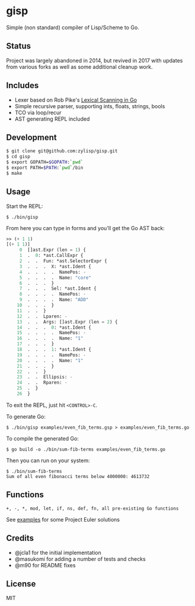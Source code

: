 # gisp

Simple (non standard) compiler of Lisp/Scheme to Go.

## Status

Project was largely abandoned in 2014, but revived in 2017 with updates from
various forks as well as some additional cleanup work.

## Includes

- Lexer based on Rob Pike's
  [Lexical Scanning in Go](https://talks.golang.org/2011/lex.slide)
- Simple recursive parser, supporting ints, floats, strings, bools
- TCO via loop/recur
- AST generating REPL included


## Development

```bash
$ git clone git@github.com:zylisp/gisp.git
$ cd gisp
$ export GOPATH=$GOPATH:`pwd`
$ export PATH=$PATH:`pwd`/bin
$ make
```

## Usage

Start the REPL:

```
$ ./bin/gisp
```

From here you can type in forms and you'll get the Go AST back:

```lisp
>> (+ 1 1)
[(+ 1 1)]
     0  []ast.Expr (len = 1) {
     1  .  0: *ast.CallExpr {
     2  .  .  Fun: *ast.SelectorExpr {
     3  .  .  .  X: *ast.Ident {
     4  .  .  .  .  NamePos: -
     5  .  .  .  .  Name: "core"
     6  .  .  .  }
     7  .  .  .  Sel: *ast.Ident {
     8  .  .  .  .  NamePos: -
     9  .  .  .  .  Name: "ADD"
    10  .  .  .  }
    11  .  .  }
    12  .  .  Lparen: -
    13  .  .  Args: []ast.Expr (len = 2) {
    14  .  .  .  0: *ast.Ident {
    15  .  .  .  .  NamePos: -
    16  .  .  .  .  Name: "1"
    17  .  .  .  }
    18  .  .  .  1: *ast.Ident {
    19  .  .  .  .  NamePos: -
    20  .  .  .  .  Name: "1"
    21  .  .  .  }
    22  .  .  }
    23  .  .  Ellipsis: -
    24  .  .  Rparen: -
    25  .  }
    26  }
```

To exit the REPL, just hit `<CONTROL>-C`.

To generate Go:

```
$ ./bin/gisp examples/even_fib_terms.gsp > examples/even_fib_terms.go
```

To compile the generated Go:

```
$ go build -o ./bin/sum-fib-terms examples/even_fib_terms.go
```

Then you can run on your system:

```
$ ./bin/sum-fib-terms
Sum of all even fibonacci terms below 4000000: 4613732
```

## Functions

```
+, -, *, mod, let, if, ns, def, fn, all pre-existing Go functions
```

See [examples](examples) for some Project Euler solutions

## Credits

* @jcla1 for the initial implementation
* @masukomi for adding a number of tests and checks
* @m90 for README fixes

## License

MIT
